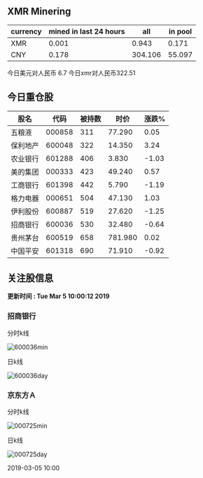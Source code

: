## XMR Minering

|currency|mined in last 24 hours|all|in pool|
|---|---|---|---|
|XMR|0.001|0.943|0.171|
|CNY|0.178|304.106|55.097|

今日美元对人民币 6.7	今日xmr对人民币322.51


## 今日重仓股 

|股名|代码|被持数|时价|涨跌%|
|---|---|---|---|---|
|五粮液|000858|311|77.290|0.05|
|保利地产|600048|322|14.350|3.24|
|农业银行|601288|406|3.830|-1.03|
|美的集团|000333|423|49.240|0.57|
|工商银行|601398|442|5.790|-1.19|
|格力电器|000651|504|47.130|1.03|
|伊利股份|600887|519|27.620|-1.25|
|招商银行|600036|530|32.480|-0.64|
|贵州茅台|600519|658|781.980|0.02|
|中国平安|601318|690|71.910|-0.92|

## 关注股信息
**更新时间 : Tue Mar  5 10:00:12 2019**
### 招商银行 
分时k线

![600036min](http://image.sinajs.cn/newchart/min/n/sh600036.gif)

日k线

![600036day](http://image.sinajs.cn/newchart/daily/n/sh600036.gif)

### 京东方Ａ 
分时k线

![000725min](http://image.sinajs.cn/newchart/min/n/sz000725.gif)

日k线

![000725day](http://image.sinajs.cn/newchart/daily/n/sz000725.gif)

2019-03-05 10:00